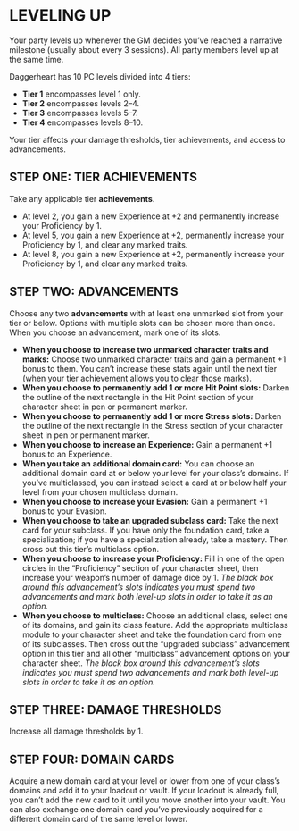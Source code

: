 # LEVELING UP

Your party levels up whenever the GM decides you’ve reached a narrative milestone (usually about every 3 sessions). All party members level up at the same time.

Daggerheart has 10 PC levels divided into 4 tiers:

- **Tier 1** encompasses level 1 only.
- **Tier 2** encompasses levels 2–4.
- **Tier 3** encompasses levels 5–7.
- **Tier 4** encompasses levels 8–10.

Your tier affects your damage thresholds, tier achievements, and access to advancements.

## STEP ONE: TIER ACHIEVEMENTS

Take any applicable tier **achievements**.

- At level 2, you gain a new Experience at +2 and permanently increase your Proficiency by 1.
- At level 5, you gain a new Experience at +2, permanently increase your Proficiency by 1, and clear any marked traits.
- At level 8, you gain a new Experience at +2, permanently increase your Proficiency by 1, and clear any marked traits.

## STEP TWO: ADVANCEMENTS

Choose any two **advancements** with at least one unmarked slot from your tier or below. Options with multiple slots can be chosen more than once. When you choose an advancement, mark one of its slots.

- **When you choose to increase two unmarked character traits and marks:** Choose two unmarked character traits and gain a permanent +1 bonus to them. You can’t increase these stats again until the next tier (when your tier achievement allows you to clear those marks).
- **When you choose to permanently add 1 or more Hit Point slots:** Darken the outline of the next rectangle in the Hit Point section of your character sheet in pen or permanent marker.
- **When you choose to permanently add 1 or more Stress slots:** Darken the outline of the next rectangle in the Stress section of your character sheet in pen or permanent marker.
- **When you choose to increase an Experience:** Gain a permanent +1 bonus to an Experience.
- **When you take an additional domain card:** You can choose an additional domain card at or below your level for your class’s domains. If you’ve multiclassed, you can instead select a card at or below half your level from your chosen multiclass domain.
- **When you choose to increase your Evasion:** Gain a permanent +1 bonus to your Evasion.
- **When you choose to take an upgraded subclass card:** Take the next card for your subclass. If you have only the foundation card, take a specialization; if you have a specialization already, take a mastery. Then cross out this tier’s multiclass option.
- **When you choose to increase your Proficiency:** Fill in one of the open circles in the “Proficiency” section of your character sheet, then increase your weapon’s number of damage dice by 1. *The black box around this advancement’s slots indicates you must spend two advancements and mark both level-up slots in order to take it as an option.*
- **When you choose to multiclass:** Choose an additional class, select one of its domains, and gain its class feature. Add the appropriate multiclass module to your character sheet and take the foundation card from one of its subclasses. Then cross out the “upgraded subclass” advancement option in this tier and all other “multiclass” advancement options on your character sheet. *The black box around this advancement’s slots indicates you must spend two advancements and mark both level-up slots in order to take it as an option.*

## STEP THREE: DAMAGE THRESHOLDS

Increase all damage thresholds by 1.

## STEP FOUR: DOMAIN CARDS

Acquire a new domain card at your level or lower from one of your class’s domains and add it to your loadout or vault. If your loadout is already full, you can’t add the new card to it until you move another into your vault. You can also exchange one domain card you’ve previously acquired for a different domain card of the same level or lower.